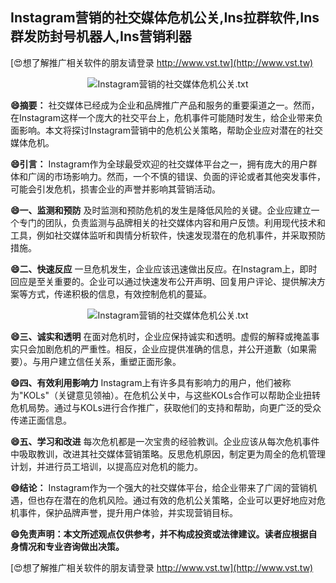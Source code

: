 ## **Instagram营销的社交媒体危机公关,Ins拉群软件,Ins群发防封号机器人,Ins营销利器**

[😍想了解推广相关软件的朋友请登录 http://www.vst.tw](http://www.vst.tw)

 <center><img src="https://vst.tw/MP4/tuiguang/png/2.png" alt="Instagram营销的社交媒体危机公关.txt"></center>

**😄摘要：**
社交媒体已经成为企业和品牌推广产品和服务的重要渠道之一。然而，在Instagram这样一个庞大的社交平台上，危机事件可能随时发生，给企业带来负面影响。本文将探讨Instagram营销中的危机公关策略，帮助企业应对潜在的社交媒体危机。

**😄引言：**
Instagram作为全球最受欢迎的社交媒体平台之一，拥有庞大的用户群体和广阔的市场影响力。然而，一个不慎的错误、负面的评论或者其他突发事件，可能会引发危机，损害企业的声誉并影响其营销活动。

**😄一、监测和预防**
及时监测和预防危机的发生是降低风险的关键。企业应建立一个专门的团队，负责监测与品牌相关的社交媒体内容和用户反馈。利用现代技术和工具，例如社交媒体监听和舆情分析软件，快速发现潜在的危机事件，并采取预防措施。

**😄二、快速反应**
一旦危机发生，企业应该迅速做出反应。在Instagram上，即时回应是至关重要的。企业可以通过快速发布公开声明、回复用户评论、提供解决方案等方式，传递积极的信息，有效控制危机的蔓延。

 <center><img src="https://vst.tw/MP4/tuiguang/png/8.png" alt="Instagram营销的社交媒体危机公关.txt"></center>

**😄三、诚实和透明**
在面对危机时，企业应保持诚实和透明。虚假的解释或掩盖事实只会加剧危机的严重性。相反，企业应提供准确的信息，并公开道歉（如果需要）。与用户建立信任关系，重塑正面形象。

**😄四、有效利用影响力**
Instagram上有许多具有影响力的用户，他们被称为"KOLs"（关键意见领袖）。在危机公关中，与这些KOLs合作可以帮助企业扭转危机局势。通过与KOLs进行合作推广，获取他们的支持和帮助，向更广泛的受众传递正面信息。

**😄五、学习和改进**
每次危机都是一次宝贵的经验教训。企业应该从每次危机事件中吸取教训，改进其社交媒体营销策略。反思危机原因，制定更为周全的危机管理计划，并进行员工培训，以提高应对危机的能力。

**😄结论：**
Instagram作为一个强大的社交媒体平台，给企业带来了广阔的营销机遇，但也存在潜在的危机风险。通过有效的危机公关策略，企业可以更好地应对危机事件，保护品牌声誉，提升用户体验，并实现营销目标。

**😄免责声明：本文所述观点仅供参考，并不构成投资或法律建议。读者应根据自身情况和专业咨询做出决策。**

[😍想了解推广相关软件的朋友请登录 http://www.vst.tw](http://www.vst.tw)



